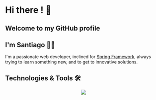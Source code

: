 # Hi there ! 👋
## Welcome to my GitHub profile

## I'm Santiago 👨‍💻  
I'm a passionate web developer, inclined for [Spring Framework](https://spring.io/), always trying to learn something new, and to get to innovative solutions.

## Technologies & Tools 🛠
<p align="center">
  <a href="https://skillicons.dev">
    <img src="https://skillicons.dev/icons?i=git,bash,bootstrap,codepen,discord,docker,figma,git,github,githubactions,hibernate,html,css,idea,java,js,ts,latex,maven,mongodb,mysql,notion,npm,postman,react,sass,spring,tailwind,vite,vscode&theme=dark" 
    />
  </a>
</p>


<!-- ## Most relevant projects ⭐  
- [Proyecto 1](enlace): Breve descripción del proyecto.  
- [Proyecto 2](enlace): Breve descripción del proyecto.
-->


<!--
**Santiago-MH04/Santiago-MH04** is a ✨ _special_ ✨ repository because its `README.md` (this file) appears on your GitHub profile.

Here are some ideas to get you started:

- 🔭 I’m currently working on ...
- 🌱 I’m currently learning ...
- 👯 I’m looking to collaborate on ...
- 🤔 I’m looking for help with ...
- 💬 Ask me about ...
- 📫 How to reach me: ...
- 😄 Pronouns: ...
- ⚡ Fun fact: ...
-->
